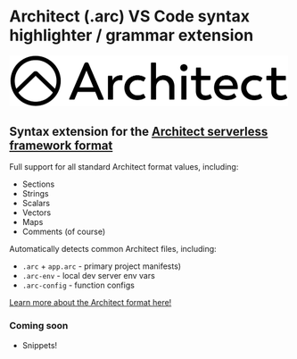 # Architect (.arc) VS Code syntax highlighter / grammar extension

<img src="https://raw.githubusercontent.com/ryanblock/architect-vscode-grammar-extension/master/assets/architect-logo-black-white-outline-transparent.png" width=500>


## Syntax extension for the [Architect serverless framework format](https://arc.codes)

Full support for all standard Architect format values, including:
- Sections
- Strings
- Scalars
- Vectors
- Maps
- Comments (of course)

Automatically detects common Architect files, including:
- `.arc` + `app.arc` - primary project manifests)
- `.arc-env` - local dev server env vars
- `.arc-config` - function configs

[Learn more about the Architect format here!](https://arc.codes/guides/project-manifest)


### Coming soon

- Snippets!
